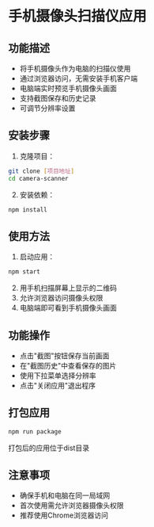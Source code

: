 # 手机摄像头扫描仪应用

## 功能描述
- 将手机摄像头作为电脑的扫描仪使用
- 通过浏览器访问，无需安装手机客户端
- 电脑端实时预览手机摄像头画面
- 支持截图保存和历史记录
- 可调节分辨率设置

## 安装步骤
1. 克隆项目：
```bash
git clone [项目地址]
cd camera-scanner
```

2. 安装依赖：
```bash
npm install
```

## 使用方法
1. 启动应用：
```bash
npm start
```

2. 用手机扫描屏幕上显示的二维码
3. 允许浏览器访问摄像头权限
4. 电脑端即可看到手机摄像头画面

## 功能操作
- 点击"截图"按钮保存当前画面
- 在"截图历史"中查看保存的图片
- 使用下拉菜单选择分辨率
- 点击"关闭应用"退出程序

## 打包应用
```bash
npm run package
```
打包后的应用位于dist目录

## 注意事项
- 确保手机和电脑在同一局域网
- 首次使用需允许浏览器摄像头权限
- 推荐使用Chrome浏览器访问
